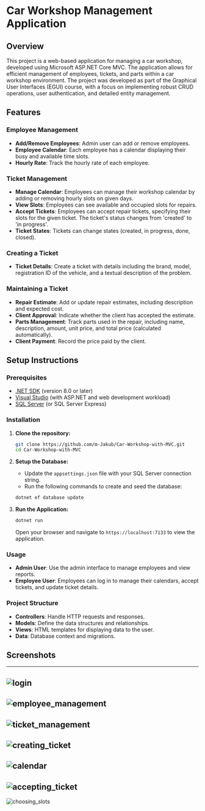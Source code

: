 # Car Workshop Management Application

## Overview

This project is a web-based application for managing a car workshop, developed using Microsoft ASP.NET Core MVC. The application allows for efficient management of employees, tickets, and parts within a car workshop environment. The project was developed as part of the Graphical User Interfaces (EGUI) course, with a focus on implementing robust CRUD operations, user authentication, and detailed entity management.

## Features

### Employee Management
- **Add/Remove Employees**: Admin user can add or remove employees.
- **Employee Calendar**: Each employee has a calendar displaying their busy and available time slots.
- **Hourly Rate**: Track the hourly rate of each employee.

### Ticket Management
- **Manage Calendar**: Employees can manage their workshop calendar by adding or removing hourly slots on given days.
- **View Slots**: Employees can see available and occupied slots for repairs.
- **Accept Tickets**: Employees can accept repair tickets, specifying their slots for the given ticket. The ticket's status changes from 'created' to 'in progress'.
- **Ticket States**: Tickets can change states (created, in progress, done, closed).

### Creating a Ticket
- **Ticket Details**: Create a ticket with details including the brand, model, registration ID of the vehicle, and a textual description of the problem.

### Maintaining a Ticket
- **Repair Estimate**: Add or update repair estimates, including description and expected cost.
- **Client Approval**: Indicate whether the client has accepted the estimate.
- **Parts Management**: Track parts used in the repair, including name, description, amount, unit price, and total price (calculated automatically).
- **Client Payment**: Record the price paid by the client.

## Setup Instructions

### Prerequisites
- [.NET SDK](https://dotnet.microsoft.com/download) (version 8.0 or later)
- [Visual Studio](https://visualstudio.microsoft.com/) (with ASP.NET and web development workload)
- [SQL Server](https://www.microsoft.com/en-us/sql-server/sql-server-downloads) (or SQL Server Express)

### Installation
1. **Clone the repository:**
    ```bash
    git clone https://github.com/m-Jakub/Car-Workshop-with-MVC.git
    cd Car-Workshop-with-MVC
    ```

2. **Setup the Database:**
   - Update the `appsettings.json` file with your SQL Server connection string.
   - Run the following commands to create and seed the database:
    ```bash
    dotnet ef database update
    ```

3. **Run the Application:**
    ```bash
    dotnet run
    ```
   Open your browser and navigate to `https://localhost:7133` to view the application.

### Usage
- **Admin User**: Use the admin interface to manage employees and view reports.
- **Employee User**: Employees can log in to manage their calendars, accept tickets, and update ticket details.

### Project Structure
- **Controllers**: Handle HTTP requests and responses.
- **Models**: Define the data structures and relationships.
- **Views**: HTML templates for displaying data to the user.
- **Data**: Database context and migrations.

## Screenshots
---
![login](https://github.com/m-Jakub/Car-Workshop-with-MVC/assets/133584402/778012f3-b354-421c-a020-978c8ee15378)
---
![employee_management](https://github.com/m-Jakub/Car-Workshop-with-MVC/assets/133584402/44230a45-889e-465a-aaf9-d95af0d9eb62)
---
![ticket_management](https://github.com/m-Jakub/Car-Workshop-with-MVC/assets/133584402/24c24bb0-5e20-45a7-8f60-bd8c7d2bac2d)
---
![creating_ticket](https://github.com/m-Jakub/Car-Workshop-with-MVC/assets/133584402/0cc5c472-47b8-40c0-bbe2-ad96c073b2a6)
---
![calendar](https://github.com/m-Jakub/Car-Workshop-with-MVC/assets/133584402/62fc2992-84ea-47ce-98d2-42166dbb8a21)
---
![accepting_ticket](https://github.com/m-Jakub/Car-Workshop-with-MVC/assets/133584402/4f896a26-3ae7-47ab-9877-57e90c83b5eb)
---
![choosing_slots](https://github.com/m-Jakub/Car-Workshop-with-MVC/assets/133584402/46146d79-0513-46c6-ae87-2d9f9e681c58)



